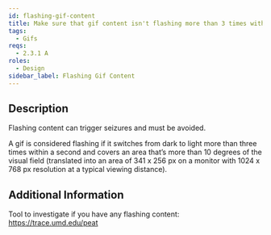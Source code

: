 ```yaml
---
id: flashing-gif-content
title: Make sure that gif content isn't flashing more than 3 times within any one-second period
tags:
  - Gifs
reqs:
  - 2.3.1 A
roles:
  - Design
sidebar_label: Flashing Gif Content
---
```


## Description

Flashing content can trigger seizures and must be avoided.

A gif is considered flashing if it switches from dark to light more than three times within a second and covers an area that’s more than 10 degrees of the visual field (translated into an area of 341 x 256 px on a monitor with 1024 x 768 px resolution at a typical viewing distance).

## Additional Information

Tool to investigate if you have any flashing content: https://trace.umd.edu/peat
